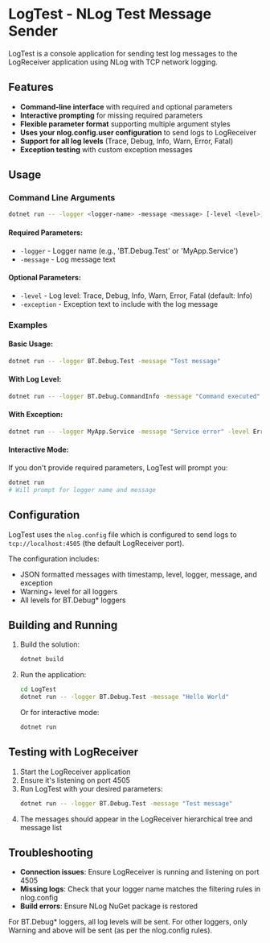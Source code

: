 # LogTest - NLog Test Message Sender

LogTest is a console application for sending test log messages to the LogReceiver application using NLog with TCP network logging.

## Features

- **Command-line interface** with required and optional parameters
- **Interactive prompting** for missing required parameters
- **Flexible parameter format** supporting multiple argument styles
- **Uses your nlog.config.user configuration** to send logs to LogReceiver
- **Support for all log levels** (Trace, Debug, Info, Warn, Error, Fatal)
- **Exception testing** with custom exception messages

## Usage

### Command Line Arguments

```bash
dotnet run -- -logger <logger-name> -message <message> [-level <level>] [-exception <exception-text>]
```

#### Required Parameters:
- `-logger` - Logger name (e.g., 'BT.Debug.Test' or 'MyApp.Service')
- `-message` - Log message text

#### Optional Parameters:
- `-level` - Log level: Trace, Debug, Info, Warn, Error, Fatal (default: Info)
- `-exception` - Exception text to include with the log message

### Examples

#### Basic Usage:
```bash
dotnet run -- -logger BT.Debug.Test -message "Test message"
```

#### With Log Level:
```bash
dotnet run -- -logger BT.Debug.CommandInfo -message "Command executed" -level Debug
```

#### With Exception:
```bash
dotnet run -- -logger MyApp.Service -message "Service error" -level Error -exception "Connection failed"
```

#### Interactive Mode:
If you don't provide required parameters, LogTest will prompt you:
```bash
dotnet run
# Will prompt for logger name and message
```

## Configuration

LogTest uses the `nlog.config` file which is configured to send logs to `tcp://localhost:4505` (the default LogReceiver port).

The configuration includes:
- JSON formatted messages with timestamp, level, logger, message, and exception
- Warning+ level for all loggers
- All levels for BT.Debug* loggers

## Building and Running

1. Build the solution:
   ```bash
   dotnet build
   ```

2. Run the application:
   ```bash
   cd LogTest
   dotnet run -- -logger BT.Debug.Test -message "Hello World"
   ```

   Or for interactive mode:
   ```bash
   dotnet run
   ```

## Testing with LogReceiver

1. Start the LogReceiver application
2. Ensure it's listening on port 4505
3. Run LogTest with your desired parameters:
   ```bash
   dotnet run -- -logger BT.Debug.Test -message "Test message"
   ```
4. The messages should appear in the LogReceiver hierarchical tree and message list

## Troubleshooting

- **Connection issues**: Ensure LogReceiver is running and listening on port 4505
- **Missing logs**: Check that your logger name matches the filtering rules in nlog.config
- **Build errors**: Ensure NLog NuGet package is restored

For BT.Debug* loggers, all log levels will be sent. For other loggers, only Warning and above will be sent (as per the nlog.config rules).
